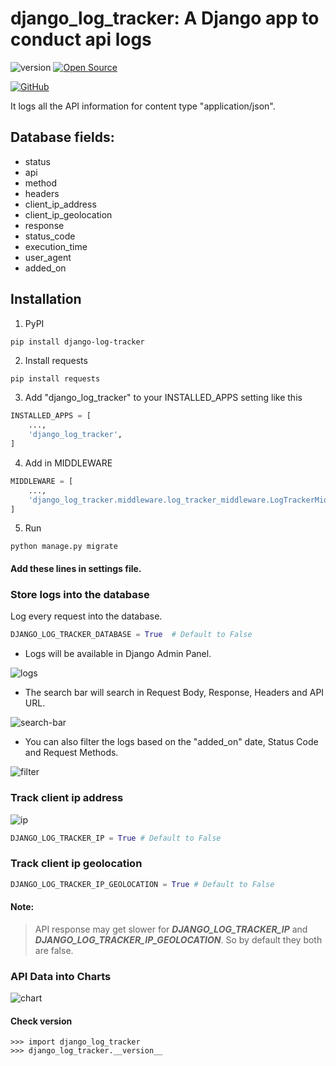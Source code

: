 # django_log_tracker: A Django app to conduct api logs
![version](https://img.shields.io/badge/version-1.0.2-blue.svg)
[![Open Source](https://badges.frapsoft.com/os/v1/open-source.svg?v=103)](https://opensource.org/)

<a href="https://github.com/Ragib01/django_log_tracker"><img src="https://img.shields.io/badge/GitHub-100000?style=for-the-badge&logo=github&logoColor=white" alt="GitHub"/></a>

It logs all the API information for content type "application/json".

## Database fields:

- status
- api
- method
- headers
- client_ip_address
- client_ip_geolocation
- response
- status_code
- execution_time
- user_agent
- added_on

## Installation

1. PyPI

```sh
pip install django-log-tracker
```

2. Install requests

```shell
pip install requests
```

3. Add "django_log_tracker" to your INSTALLED_APPS setting like this

```python
INSTALLED_APPS = [
    ...,
    'django_log_tracker',
]
```

4. Add in MIDDLEWARE

```python
MIDDLEWARE = [
    ...,
    'django_log_tracker.middleware.log_tracker_middleware.LogTrackerMiddleware',
]
```

5. Run

```shell
python manage.py migrate
```

####  Add these lines in settings file.


### Store logs into the database

Log every request into the database.

```python
DJANGO_LOG_TRACKER_DATABASE = True  # Default to False
```

- Logs will be available in Django Admin Panel.

![logs](https://github.com/Ragib01/django_log_tracker/blob/main/logs.png?raw=true)

- The search bar will search in Request Body, Response, Headers and API URL.

![search-bar](https://github.com/Ragib01/django_log_tracker/blob/main/search-bar.png?raw=true)

- You can also filter the logs based on the "added_on" date, Status Code and Request Methods.

![filter](https://github.com/Ragib01/django_log_tracker/blob/main/filter.png?raw=true)

### Track client ip address

![ip](https://github.com/Ragib01/django_log_tracker/blob/main/ip.png?raw=true)

```python
DJANGO_LOG_TRACKER_IP = True # Default to False
```

### Track client ip geolocation

```python
DJANGO_LOG_TRACKER_IP_GEOLOCATION = True # Default to False
```

#### Note:
> API response may get slower for ***DJANGO_LOG_TRACKER_IP*** and
***DJANGO_LOG_TRACKER_IP_GEOLOCATION***. So by default they both are false.

### API Data into Charts

![chart](https://github.com/Ragib01/django_log_tracker/blob/main/graph.png?raw=true)

#### Check version
```shell
>>> import django_log_tracker
>>> django_log_tracker.__version__
```

